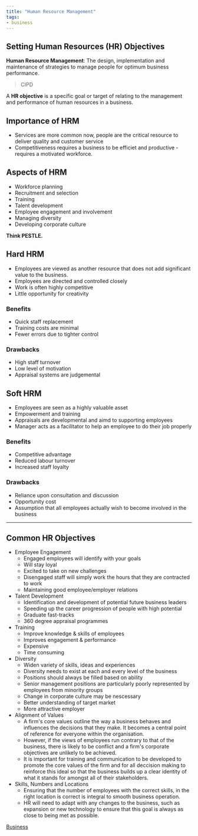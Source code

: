 ```yaml
---
title: "Human Resource Management"
tags:
- business
---
```


## Setting Human Resources (HR) Objectives

**Human Resource Management**: The design, implementation and maintenance of strategies to manage people for optimum business performance. 
> CIPD

A **HR objective** is a specific goal or target of relating to the management and performance of human resources in a business.


## Importance of HRM

- Services are more common now, people are the critical resource to deliver quality and customer service
- Competitiveness requires a business to be efficiet and productive - requires a motivated workforce.

## Aspects of HRM

- Workforce planning
- Recruitment and selection
- Training
- Talent development
- Employee engagement and involvement
- Managing diversity
- Developing corporate culture


**Think PESTLE.**

## Hard HRM

- Employees are viewed as another resource that does not add significant value to the business.
- Employees are directed and controlled closely
- Work is often highly competitive
- Little opportunity for creativity

### Benefits

- Quick staff replacement
- Training costs are minimal
- Fewer errors due to tighter control

### Drawbacks

- High staff turnover
- Low level of motivation
- Appraisal systems are judgemental


## Soft HRM

- Employees are seen as a highly valuable asset
- Empowerment and training
- Appraisals are developmental and aimd to supporting employees
- Manager acts as a facilitator to help an employee to do their job properly


### Benefits

- Competitive advantage
- Reduced labour turnover
- Increased staff loyalty

### Drawbacks

- Reliance upon consultation and discussion
- Opportunity cost
- Assumption that all employees actually wish to become involved in the business

---

## Common HR Objectives

- Employee Engagement
	- Engaged employees will identify with your goals
	- Will stay loyal
	- Excited to take on new challenges
	- Disengaged staff will simply work the hours that they are contracted to work
	- Maintaining good employee/employer relations
- Talent Development
	- Identification and development of potential future business leaders
	- Speeding up the career progression of people with high potential
	- Graduate fast-tracks
	- 360 degree appraisal programmes
- Training
	- Improve knowledge & skills of employees
	- Improves engagement & performance
	- Expensive
	- Time consuming
- Diversity
	- Widen variety of skills, ideas and experiences
	- Diversity needs to exist at each and every level of the business
	- Positions should always be filled based on ability
	- Senior management positions are particularly poorly represented by employees from minority groups
	- Change in corporate culture may be nescessary
	- Better understanding of target market
	- More attractive employer
- Alignment of Values
	- A firm's core values outline the way a business behaves and influences the decisions that they make. It becomes a central point of reference for everyone within the organisation.
	- However, if the views of employees run contrary to that of the business, there is likely to be conflict and a firm's corporate objectives are unlikely to be achieved.
	- It is important for training and communication to be developed to promote the core values of the firm and for all deccision making to reinforce this ideal so that  the business builds up a clear identity of what it stands for amongst all of their stakeholders.
- Skills, Numbers and Locations
	- Ensuring that the number of employees with the correct skills, in the right location is correct is integral to smooth business operation. 
	- HR will need to adapt with any changes to the business, such as expansion or new technology to ensure that this goal is always as close to being met as possible.



[Business](/Business)